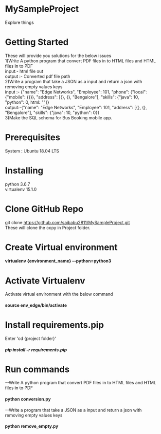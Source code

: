 # MySampleProject
Explore things
# Getting Started
These will provide you solutions for the below issues<br />
1)Write A python program that convert PDF files in to HTML files and HTML files in to PDF<br />
input:- html file out<br />
output :- Converted pdf file path<br />
2)Write a program that take a JSON as a input and return a json with removing empty values keys<br />
input :- {"name": "Edge Networks", "Employee": 101, "phone": {"local": {"mobile": {}}}, "address": [{}, {}, "Bengalore"], "skills": {"java": 10, "python": 0, html: ""}}<br />
output:-{"name": "Edge Networks", "Employee": 101,  "address": [{}, {}, "Bengalore"], "skills": {"java": 10, "python": 0}}<br />
3)Make the SQL schema for Bus Booking mobile app.<br />
# Prerequisites
System : Ubuntu 18.04 LTS

# Installing
python 3.6.7 <br  />
virtualenv 15.1.0<br>
# Clone GitHub Repo
git clone https://github.com/saibabu2811/MySampleProject.git <br>
These will clone the copy in Project folder.
# Create Virtual environment
#### virtualenv {environment_name} --python=python3

# Activate Virtualenv
Activate virtual environment with the below command<br> 
#### source env_edge/bin/activate

# Install  requirements.pip 
Enter 'cd {project folder}'
##### pip install -r requirements.pip

# Run commands
--Write A python program that convert PDF files in to HTML files and HTML files in to PDF
#### python conversion.py

--Write a program that take a JSON as a input and return a json with removing empty values keys
#### python remove_empty.py













